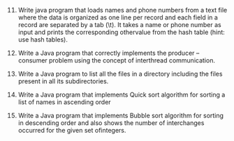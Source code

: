 11) Write java program that loads names and phone numbers from a text file where the data is organized as one line per record and each field in a record are separated by a tab         (\t). It takes a name or phone number as input and prints the corresponding othervalue from the hash table (hint: use hash tables).


12) Write a Java program that correctly implements the producer – consumer problem using the concept of interthread communication.

13) Write a Java program to list all the files in a directory including the files present in all its subdirectories.


14) Write a Java program that implements Quick sort algorithm for sorting a list of names in ascending order


15) Write a Java program that implements Bubble sort algorithm for sorting in descending order and also shows the number of interchanges occurred for the given set ofintegers.

